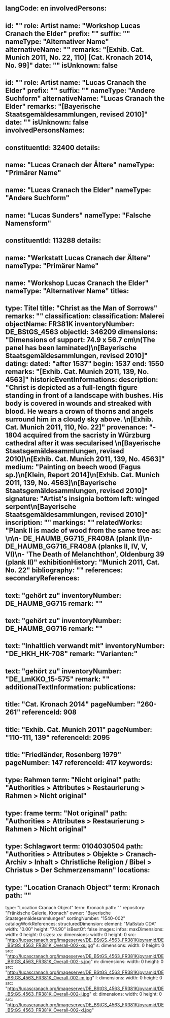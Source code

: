 langCode: en
involvedPersons: 
 - 
   id: ""
  role: Artist
  name: "Workshop Lucas Cranach the Elder"
  prefix: ""
  suffix: ""
  nameType: "Alternativer Name"
  alternativeName: ""
  remarks: "[Exhib. Cat. Munich 2011, No. 22, 110] [Cat. Kronach 2014, No. 99]"
  date: ""
  isUnknown: false
 - 
   id: ""
  role: Artist
  name: "Lucas Cranach the Elder"
  prefix: ""
  suffix: ""
  nameType: "Andere Suchform"
  alternativeName: "Lucas Cranach the Elder"
  remarks: "[Bayerische Staatsgemäldesammlungen, revised 2010]"
  date: ""
  isUnknown: false
involvedPersonsNames: 
 - 
   constituentId: 32400
  details: 
   - 
   name: "Lucas Cranach der Ältere"
    nameType: "Primärer Name"
   - 
   name: "Lucas Cranach the Elder"
    nameType: "Andere Suchform"
   - 
   name: "Lucas Sunders"
    nameType: "Falsche Namensform"
 - 
   constituentId: 113288
  details: 
   - 
   name: "Werkstatt Lucas Cranach der Ältere"
    nameType: "Primärer Name"
   - 
   name: "Workshop Lucas Cranach the Elder"
    nameType: "Alternativer Name"
titles: 
 - 
   type: Titel
  title: "Christ as the Man of Sorrows"
  remarks: ""
classification: 
 classification: Malerei
objectName: FR381K
inventoryNumber: DE_BStGS_4563
objectId: 346209
dimensions: "Dimensions of support: 74.9 x 56.7 cm\n(The panel has been laminated)\n[Bayerische Staatsgemäldesammlungen, revised 2010]"
dating: 
 dated: "after 1537"
 begin: 1537
 end: 1550
 remarks: "[Exhib. Cat. Munich 2011, 139, No. 4563]"
 historicEventInformations: 
description: "Christ is depicted as a full-length figure standing in front of a landscape with bushes. His body is covered in wounds and streaked with blood. He wears a crown of thorns and angels surround him in a cloudy sky above. \n[Exhib. Cat. Munich 2011, 110, No. 22]"
provenance: "- 1804 acquired from the sacristy in Würzburg cathedral after it was secularised \n[Bayerische Staatsgemäldesammlungen, revised 2010]\n[Exhib. Cat. Munich 2011, 139, No. 4563]"
medium: "Painting on beech wood (Fagus sp.)\n[Klein, Report 2014]\n[Exhib. Cat. Munich 2011, 139, No. 4563]\n[Bayerische Staatsgemäldesammlungen, revised 2010]"
signature: "Artist's insignia bottom left: winged serpent\n[Bayerische Staatsgemäldesammlungen, revised 2010]"
inscription: ""
markings: ""
relatedWorks: "Plank II is made of wood from the same tree as: \n\n- DE_HAUMB_GG715_FR408A (plank I)\n- DE_HAUMB_GG716_FR408A (planks II, IV, V, VI)\n- 'The Death of Melanchthon', Oldenburg 39 (plank II)"
exhibitionHistory: "Munich 2011, Cat. No. 22"
bibliography: ""
references: 
secondaryReferences: 
 - 
   text: "gehört zu"
  inventoryNumber: DE_HAUMB_GG715
  remark: ""
 - 
   text: "gehört zu"
  inventoryNumber: DE_HAUMB_GG716
  remark: ""
 - 
   text: "Inhaltlich verwandt mit"
  inventoryNumber: "DE_HKH_HK-708"
  remark: "Varianten:"
 - 
   text: "gehört zu"
  inventoryNumber: "DE_LmKKO_15-575"
  remark: ""
additionalTextInformation: 
publications: 
 - 
   title: "Cat. Kronach 2014"
  pageNumber: "260-261"
  referenceId: 908
 - 
   title: "Exhib. Cat. Munich 2011"
  pageNumber: "110-111, 139"
  referenceId: 2095
 - 
   title: "Friedländer, Rosenberg 1979"
  pageNumber: 147
  referenceId: 417
keywords: 
 - 
   type: Rahmen
  term: "Nicht original"
  path: "Authorities > Attributes > Restaurierung > Rahmen > Nicht original"
 - 
   type: frame
  term: "Not original"
  path: "Authorities > Attributes > Restaurierung > Rahmen > Nicht original"
 - 
   type: Schlagwort
  term: 0104030504
  path: "Authorities > Attributes > Objekte > Cranach-Archiv > Inhalt > Christliche Religion / Bibel > Christus > Der Schmerzensmann"
locations: 
 - 
   type: "Location Cranach Object"
  term: Kronach
  path: ""
 - 
   type: "Location Cranach Object"
  term: Kronach
  path: ""
repository: "Fränkische Galerie, Kronach"
owner: "Bayerische Staatsgemäldesammlungen"
sortingNumber: "1540-002"
catalogWorkReferences: 
structuredDimension: 
 element: "Maßstab CDA"
 width: "0.00"
 height: "74.90"
isBestOf: false
images: 
 infos: 
  maxDimensions: 
   width: 0
   height: 0
 sizes: 
  xs: 
   dimensions: 
    width: 0
    height: 0
   src: "http://lucascranach.org/imageserver/DE_BStGS_4563_FR381K/pyramid/DE_BStGS_4563_FR381K_Overall-002-xs.jpg"
  s: 
   dimensions: 
    width: 0
    height: 0
   src: "http://lucascranach.org/imageserver/DE_BStGS_4563_FR381K/pyramid/DE_BStGS_4563_FR381K_Overall-002-s.jpg"
  m: 
   dimensions: 
    width: 0
    height: 0
   src: "http://lucascranach.org/imageserver/DE_BStGS_4563_FR381K/pyramid/DE_BStGS_4563_FR381K_Overall-002-m.jpg"
  l: 
   dimensions: 
    width: 0
    height: 0
   src: "http://lucascranach.org/imageserver/DE_BStGS_4563_FR381K/pyramid/DE_BStGS_4563_FR381K_Overall-002-l.jpg"
  xl: 
   dimensions: 
    width: 0
    height: 0
   src: "http://lucascranach.org/imageserver/DE_BStGS_4563_FR381K/pyramid/DE_BStGS_4563_FR381K_Overall-002-xl.jpg"